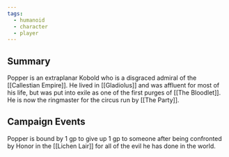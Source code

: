 ```yaml
---
tags:
  - humanoid
  - character
  - player
---
```

## Summary

Popper is an extraplanar Kobold who is a disgraced admiral of the [[Callestian Empire]]. He lived in [[Gladiolus]] and was affluent for most of his life, but was put into exile as one of the first purges of [[The Bloodlet]]. He is now the ringmaster for the circus run by [[The Party]]. 

## Campaign Events

Popper is bound by 1 gp to give up 1 gp to someone after being confronted by Honor in the [[Lichen Lair]] for all of the evil he has done in the world.